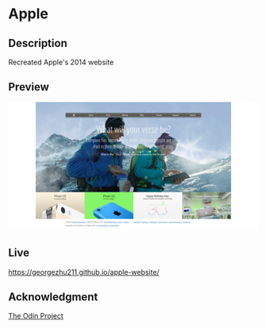 # Apple

## Description

Recreated Apple's 2014 website

## Preview

![preview](preview.png)

## Live

https://georgezhu211.github.io/apple-website/

## Acknowledgment

[The Odin Project](https://www.theodinproject.com/)
